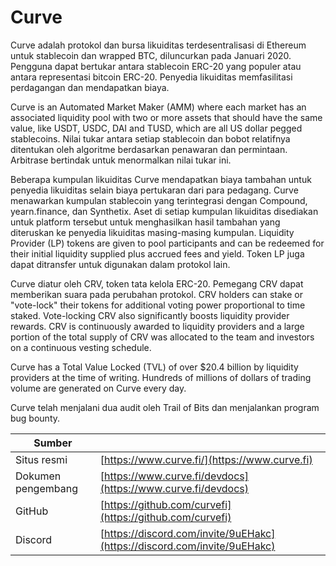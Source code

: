 # Curve

Curve adalah protokol dan bursa likuiditas terdesentralisasi di Ethereum untuk stablecoin dan wrapped BTC, diluncurkan pada Januari 2020. Pengguna dapat bertukar antara stablecoin ERC-20 yang populer atau antara representasi bitcoin ERC-20. Penyedia likuiditas memfasilitasi perdagangan dan mendapatkan biaya.

Curve is an Automated Market Maker (AMM) where each market has an associated liquidity pool with two or more assets that should have the same value, like USDT, USDC, DAI and TUSD, which are all US dollar pegged stablecoins. Nilai tukar antara setiap stablecoin dan bobot relatifnya ditentukan oleh algoritme berdasarkan penawaran dan permintaan. Arbitrase bertindak untuk menormalkan nilai tukar ini.

Beberapa kumpulan likuiditas Curve mendapatkan biaya tambahan untuk penyedia likuiditas selain biaya pertukaran dari para pedagang. Curve menawarkan kumpulan stablecoin yang terintegrasi dengan Compound, yearn.finance, dan Synthetix. Aset di setiap kumpulan likuiditas disediakan untuk platform tersebut untuk menghasilkan hasil tambahan yang diteruskan ke penyedia likuiditas masing-masing kumpulan. Liquidity Provider (LP) tokens are given to pool participants and can be redeemed for their initial liquidity supplied plus accrued fees and yield. Token LP juga dapat ditransfer untuk digunakan dalam protokol lain.

Curve diatur oleh CRV, token tata kelola ERC-20. Pemegang CRV dapat memberikan suara pada perubahan protokol. CRV holders can stake or "vote-lock" their tokens for additional voting power proportional to time staked. Vote-locking CRV also significantly boosts liquidity provider rewards. CRV is continuously awarded to liquidity providers and a large portion of the total supply of CRV was allocated to the team and investors on a continuous vesting schedule.

Curve has a Total Value Locked (TVL) of over $20.4 billion by liquidity providers at the time of writing. Hundreds of millions of dollars of trading volume are generated on Curve every day.

Curve telah menjalani dua audit oleh Trail of Bits dan menjalankan program bug bounty.

| Sumber             |                                                                          |
| ------------------ | ------------------------------------------------------------------------ |
| Situs resmi        | [https://www.curve.fi/](https://www.curve.fi)                            |
| Dokumen pengembang | [https://www.curve.fi/devdocs](https://www.curve.fi/devdocs)             |
| GitHub             | [https://github.com/curvefi](https://github.com/curvefi)                 |
| Discord            | [https://discord.com/invite/9uEHakc](https://discord.com/invite/9uEHakc) |
